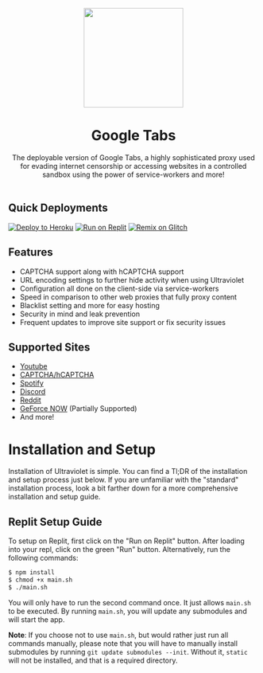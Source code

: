 <p align="center"><img src="https://www.freepnglogos.com/uploads/google-logo-png/google-logo-png-webinar-optimizing-for-success-google-business-webinar-13.png" height="200">
</p>

<h1 align="center">Google Tabs</h1>

<p align="center">The deployable version of Google Tabs, a highly sophisticated proxy used for evading internet censorship or accessing websites in a controlled sandbox using the power of service-workers and more!<br><br></p>

## Quick Deployments
[![Deploy to Heroku](https://raw.githubusercontent.com/BinBashBanana/deploy-buttons/master/buttons/remade/heroku.svg)](https://heroku.com/deploy/?template=https://github.com/InterstellarNetwork/Google-Tabs)
[![Run on Replit](https://raw.githubusercontent.com/BinBashBanana/deploy-buttons/master/buttons/remade/replit.svg)](https://replit.com/github/InterstellarNetwork/Google-Tabs)
<a target="_blank" href="https://glitch.com/edit/#!/import/github/interstellarnetwork/Google-Tabs"><img alt="Remix on Glitch" src="https://raw.githubusercontent.com/BinBashBanana/deploy-buttons/master/buttons/remade/glitch.svg"></a>

## Features
- CAPTCHA support along with hCAPTCHA support
- URL encoding settings to further hide activity when using Ultraviolet
- Configuration all done on the client-side via service-workers
- Speed in comparison to other web proxies that fully proxy content
- Blacklist setting and more for easy hosting
- Security in mind and leak prevention
- Frequent updates to improve site support or fix security issues

## Supported Sites
- [Youtube](https://www.youtube.com)
- [CAPTCHA/hCAPTCHA](https://www.captcha.net)
- [Spotify](https://spotify.com)
- [Discord](https://discord.com)
- [Reddit](https://reddit.com)
- [GeForce NOW](https://play.geforcenow.com/) (Partially Supported)
- And more!

# Installation and Setup

Installation of Ultraviolet is simple. You can find a Tl;DR of the installation and setup process just below. If you are unfamiliar with the "standard" installation process, look a bit farther down for a more comprehensive installation and setup guide.

## Replit Setup Guide

To setup on Replit, first click on the "Run on Replit" button. After loading into your repl, click on the green "Run" button. Alternatively, run the following commands:

```sh
$ npm install
$ chmod +x main.sh
$ ./main.sh
```

You will only have to run the second command once. It just allows `main.sh` to be executed. By running `main.sh`, you will update any submodules and will start the app.

**Note**: If you choose not to use `main.sh`, but would rather just run all commands manually, please note that you will have to manually install submodules by running `git update submodules --init`. Without it, `static` will not be installed, and that is a required directory.





